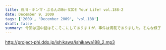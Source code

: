 ```yaml
---
title: 石川・ホンマ・ぶるんのBe-SIDE Your Life! vol.188-2
date: December 9, 2009
tags: ['2009', 'December 2009', 'vol.188']
draft: false
summary: 今回は道中話はそこそこにしてありますが、事件は満載でありました。そんな様子の公開は１２／２５のイベントにて！！来られる人はお楽しみに！！NAMAE
---
```


http://project-phi.ddo.jp/ishikawa/ishikawa188_2.mp3